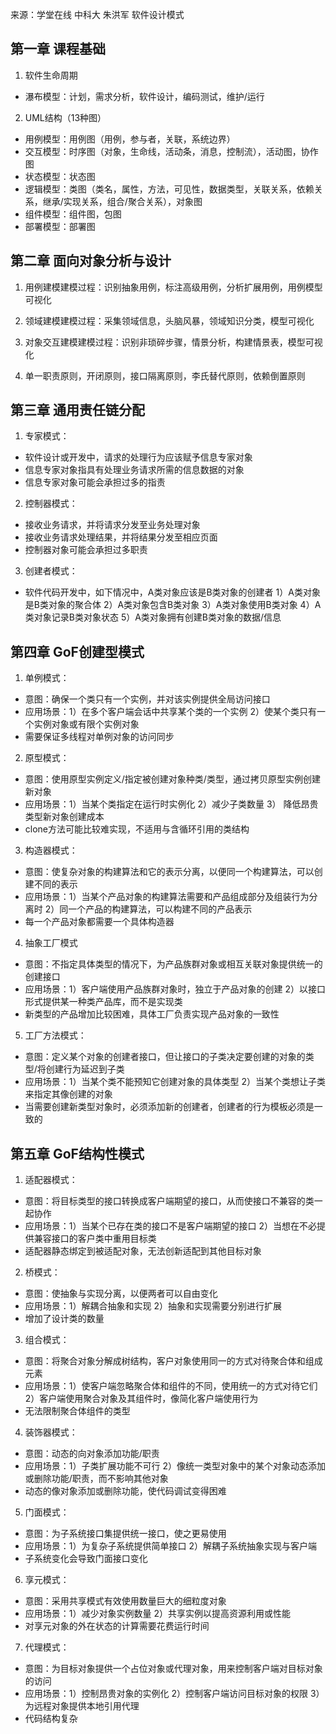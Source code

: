 来源：学堂在线 中科大 朱洪军 软件设计模式

## 第一章 课程基础

1. 软件生命周期

* 瀑布模型：计划，需求分析，软件设计，编码测试，维护/运行

2. UML结构（13种图）

* 用例模型：用例图（用例，参与者，关联，系统边界）
* 交互模型：时序图（对象，生命线，活动条，消息，控制流），活动图，协作图
* 状态模型：状态图
* 逻辑模型：类图（类名，属性，方法，可见性，数据类型，关联关系，依赖关系，继承/实现关系，组合/聚合关系），对象图
* 组件模型：组件图，包图
* 部署模型：部署图

## 第二章 面向对象分析与设计

1. 用例建模建模过程：识别抽象用例，标注高级用例，分析扩展用例，用例模型可视化

2. 领域建模建模过程：采集领域信息，头脑风暴，领域知识分类，模型可视化

3. 对象交互建模建模过程：识别非琐碎步骤，情景分析，构建情景表，模型可视化

4. 单一职责原则，开闭原则，接口隔离原则，李氏替代原则，依赖倒置原则

## 第三章 通用责任链分配

1. 专家模式：
* 软件设计或开发中，请求的处理行为应该赋予信息专家对象
* 信息专家对象指具有处理业务请求所需的信息数据的对象
* 信息专家对象可能会承担过多的指责

2. 控制器模式：
* 接收业务请求，并将请求分发至业务处理对象
* 接收业务请求处理结果，并将结果分发至相应页面
* 控制器对象可能会承担过多职责

3. 创建者模式：
* 软件代码开发中，如下情况中，A类对象应该是B类对象的创建者 1）A类对象是B类对象的聚合体 2）A类对象包含B类对象 3）A类对象使用B类对象 4）A类对象记录B类对象状态 5）A类对象拥有创建B类对象的数据/信息

## 第四章 GoF创建型模式

1. 单例模式：
* 意图：确保一个类只有一个实例，并对该实例提供全局访问接口
* 应用场景：1）在多个客户端会话中共享某个类的一个实例 2）使某个类只有一个实例对象或有限个实例对象
* 需要保证多线程对单例对象的访问同步

2. 原型模式：
* 意图：使用原型实例定义/指定被创建对象种类/类型，通过拷贝原型实例创建新对象
* 应用场景：1）当某个类指定在运行时实例化 2）减少子类数量 3） 降低昂贵类型新对象创建成本
* clone方法可能比较难实现，不适用与含循环引用的类结构

3. 构造器模式：
* 意图：使复杂对象的构建算法和它的表示分离，以便同一个构建算法，可以创建不同的表示
* 应用场景：1）当某个产品对象的构建算法需要和产品组成部分及组装行为分离时 2）同一个产品的构建算法，可以构建不同的产品表示
* 每一个产品对象都需要一个具体构造器

4. 抽象工厂模式
* 意图：不指定具体类型的情况下，为产品族群对象或相互关联对象提供统一的创建接口
* 应用场景：1）客户端使用产品族群对象时，独立于产品对象的创建 2）以接口形式提供某一种类产品库，而不是实现类
* 新类型的产品增加比较困难，具体工厂负责实现产品对象的一致性

5. 工厂方法模式：
* 意图：定义某个对象的创建者接口，但让接口的子类决定要创建的对象的类型/将创建行为延迟到子类
* 应用场景：1）当某个类不能预知它创建对象的具体类型 2）当某个类想让子类来指定其像创建的对象
* 当需要创建新类型对象时，必须添加新的创建者，创建者的行为模板必须是一致的

## 第五章 GoF结构性模式

1. 适配器模式：
* 意图：将目标类型的接口转换成客户端期望的接口，从而使接口不兼容的类一起协作
* 应用场景：1）当某个已存在类的接口不是客户端期望的接口 2）当想在不必提供兼容接口的客户类中重用目标类
* 适配器静态绑定到被适配对象，无法创新适配到其他目标对象

2. 桥模式：
* 意图：使抽象与实现分离，以便两者可以自由变化
* 应用场景：1）解耦合抽象和实现 2）抽象和实现需要分别进行扩展
* 增加了设计类的数量

3. 组合模式：
* 意图：将聚合对象分解成树结构，客户对象使用同一的方式对待聚合体和组成元素
* 应用场景：1）使客户端忽略聚合体和组件的不同，使用统一的方式对待它们 2）客户端使用聚合对象及其组件时，像简化客户端使用行为
* 无法限制聚合体组件的类型

4. 装饰器模式：
* 意图：动态的向对象添加功能/职责
* 应用场景：1）子类扩展功能不可行 2）像统一类型对象中的某个对象动态添加或删除功能/职责，而不影响其他对象
* 动态的像对象添加或删除功能，使代码调试变得困难

5. 门面模式：
* 意图：为子系统接口集提供统一接口，使之更易使用
* 应用场景：1）为复杂子系统提供简单接口 2）解耦子系统抽象实现与客户端
* 子系统变化会导致门面接口变化

6. 享元模式：
* 意图：采用共享模式有效使用数量巨大的细粒度对象
* 应用场景：1）减少对象实例数量 2）共享实例以提高资源利用或性能
* 对享元对象的外在状态的计算需要花费运行时间

7. 代理模式：
* 意图：为目标对象提供一个占位对象或代理对象，用来控制客户端对目标对象的访问
* 应用场景：1）控制昂贵对象的实例化 2）控制客户端访问目标对象的权限 3）为远程对象提供本地引用代理
* 代码结构复杂




